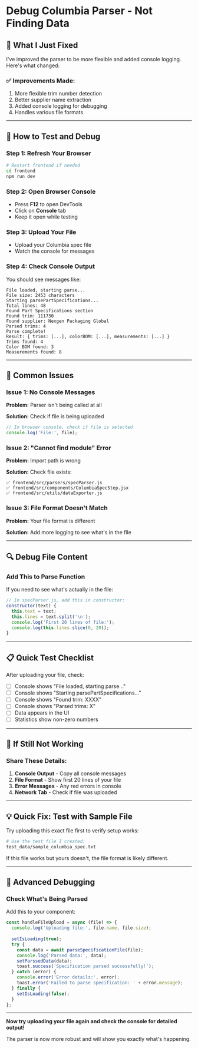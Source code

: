 # Debug Columbia Parser - Not Finding Data

## 🔧 What I Just Fixed

I've improved the parser to be more flexible and added console logging. Here's what changed:

### ✅ Improvements Made:
1. More flexible trim number detection
2. Better supplier name extraction
3. Added console logging for debugging
4. Handles various file formats

---

## 🧪 How to Test and Debug

### Step 1: Refresh Your Browser
```bash
# Restart frontend if needed
cd frontend
npm run dev
```

### Step 2: Open Browser Console
- Press **F12** to open DevTools
- Click on **Console** tab
- Keep it open while testing

### Step 3: Upload Your File
- Upload your Columbia spec file
- Watch the console for messages

### Step 4: Check Console Output

You should see messages like:
```
File loaded, starting parse...
File size: 2453 characters
Starting parsePartSpecifications...
Total lines: 48
Found Part Specifications section
Found trim: 111730
Found supplier: Nexgen Packaging Global
Parsed trims: 4
Parse complete!
Result: { trims: [...], colorBOM: [...], measurements: [...] }
Trims found: 4
Color BOM found: 3
Measurements found: 8
```

---

## 🐛 Common Issues

### Issue 1: No Console Messages
**Problem:** Parser isn't being called at all

**Solution:** Check if file is being uploaded
```javascript
// In browser console, check if file is selected
console.log('File:', file);
```

### Issue 2: "Cannot find module" Error
**Problem:** Import path is wrong

**Solution:** Check file exists:
```
✅ frontend/src/parsers/specParser.js
✅ frontend/src/components/ColumbiaSpecStep.jsx
✅ frontend/src/utils/dataExporter.js
```

### Issue 3: File Format Doesn't Match
**Problem:** Your file format is different

**Solution:** Add more logging to see what's in the file

---

## 🔍 Debug File Content

### Add This to Parse Function

If you need to see what's actually in the file:

```javascript
// In specParser.js, add this in constructor:
constructor(text) {
  this.text = text;
  this.lines = text.split('\n');
  console.log('First 20 lines of file:');
  console.log(this.lines.slice(0, 20));
}
```

---

## 📋 Quick Test Checklist

After uploading your file, check:

- [ ] Console shows "File loaded, starting parse..."
- [ ] Console shows "Starting parsePartSpecifications..."
- [ ] Console shows "Found trim: XXXX"
- [ ] Console shows "Parsed trims: X"
- [ ] Data appears in the UI
- [ ] Statistics show non-zero numbers

---

## 🎯 If Still Not Working

### Share These Details:

1. **Console Output** - Copy all console messages
2. **File Format** - Show first 20 lines of your file
3. **Error Messages** - Any red errors in console
4. **Network Tab** - Check if file was uploaded

---

## 💡 Quick Fix: Test with Sample File

Try uploading this exact file first to verify setup works:

```bash
# Use the test file I created:
test_data/sample_columbia_spec.txt
```

If this file works but yours doesn't, the file format is likely different.

---

## 🔧 Advanced Debugging

### Check What's Being Parsed

Add this to your component:

```javascript
const handleFileUpload = async (file) => {
  console.log('Uploading file:', file.name, file.size);
  
  setIsLoading(true);
  try {
    const data = await parseSpecificationFile(file);
    console.log('Parsed data:', data);
    setParssedData(data);
    toast.success('Specification parsed successfully!');
  } catch (error) {
    console.error('Error details:', error);
    toast.error('Failed to parse specification: ' + error.message);
  } finally {
    setIsLoading(false);
  }
};
```

---

**Now try uploading your file again and check the console for detailed output!**

The parser is now more robust and will show you exactly what's happening.

